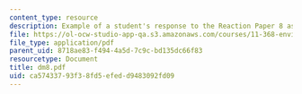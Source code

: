```yaml
---
content_type: resource
description: Example of a student's response to the Reaction Paper 8 assignment.
file: https://ol-ocw-studio-app-qa.s3.amazonaws.com/courses/11-368-environmental-justice-fall-2004/ca57433793f38fd5efedd9483092fd09_dm8.pdf
file_type: application/pdf
parent_uid: 8718ae83-f494-4a5d-7c9c-bd135dc66f83
resourcetype: Document
title: dm8.pdf
uid: ca574337-93f3-8fd5-efed-d9483092fd09
---
```

